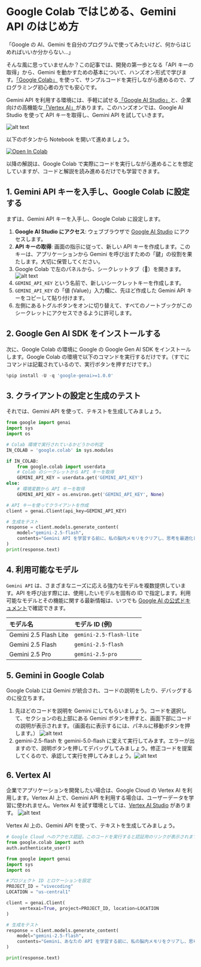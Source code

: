 # Google Colab ではじめる、Gemini API のはじめ方

「Google の AI、Gemini を自分のプログラムで使ってみたいけど、何からはじめればいいか分からない…」

そんな風に思っていませんか？この記事では、開発の第一歩となる「API キーの取得」から、Gemini を動かすための基本について、ハンズオン形式で学びます。[「Google Colab」](https://colab.research.google.com/) を使って、サンプルコードを実行しながら進めるので、プログラミング初心者の方でも安心です。

Gemini API を利用する環境には、手軽に試せる[「Google AI Studio」](https://aistudio.google.com/)と、企業向けの高機能な[「Vertex AI」](https://cloud.google.com/vertex-ai)があります。このハンズオンでは、Google AI Studio を使って API キーを取得し、Gemini API を試していきます。

![alt text](../assets/00-0-1.png)

以下のボタンから Notebook を開いて進めましょう。

[![Open In Colab](https://colab.research.google.com/assets/colab-badge.svg)](https://colab.research.google.com/github/kkitase/gemini-2.5-findy/blob/main/notebooks/00-jp-setup-and-authentication.ipynb)

以降の解説は、Google Colab で実際にコードを実行しながら進めることを想定していますが、コードと解説を読み進めるだけでも学習できます。

## 1. Gemini API キーを入手し、Google Colab に設定する

まずは、Gemini API キーを入手し、Google Colab に設定します。

1.  **Google AI Studio にアクセス**: ウェブブラウザで [Google AI Studio](https://aistudio.google.com/apikey) にアクセスします。
2.  **API キーの取得**: 画面の指示に従って、新しい API キーを作成します。このキーは、アプリケーションから Gemini を呼び出すための「鍵」の役割を果たします。大切に保管してください。
3.  Google Colab で左のパネルから、シークレットタブ（🔑）を開きます。
![alt text](../assets/00-1-1.png)
4.  `GEMINI_API_KEY` という名前で、新しいシークレットキーを作成します。
5.  `GEMINI_API_KEY` の「値 (Value)」入力欄に、先ほど作成した Gemini API キーをコピーして貼り付けます。
6.  左側にあるトグルボタンをオンに切り替えて、すべてのノートブックがこのシークレットにアクセスできるように許可します。

## 2. Google Gen AI SDK をインストールする

次に、Google Colab の環境に Google の Google Gen AI SDK をインストールします。Google Colab の環境で以下のコマンドを実行するだけです。（すでにコマンドは記載されているので、実行ボタンを押すだけです。）


```python
%pip install -U -q 'google-genai>=1.0.0'
```

## 3. クライアントの設定と生成のテスト

それでは、Gemini API を使って、テキストを生成してみましょう。


```python
from google import genai
import sys
import os

# Colab 環境で実行されているかどうかの判定
IN_COLAB = 'google.colab' in sys.modules

if IN_COLAB:
    from google.colab import userdata
    # Colab のシークレットから API キーを取得
    GEMINI_API_KEY = userdata.get('GEMINI_API_KEY')
else:
    # 環境変数から API キーを取得
    GEMINI_API_KEY = os.environ.get('GEMINI_API_KEY', None)

# API キーを使ってクライアントを作成
client = genai.Client(api_key=GEMINI_API_KEY)

# 生成をテスト
response = client.models.generate_content(
    model="gemini-2.5-flash",
    contents="Gemini API を学習する前に、私の脳内メモリをクリアし、思考を最適化したいです。最高のパフォーマンスを引き出せるサウナを一つだけリコメンドして。"
)
print(response.text)
```

## 4. 利用可能なモデル

`Gemini API` は、さまざまなニーズに応える強力なモデルを複数提供しています。API を呼び出す際には、使用したいモデルを固有の ID で指定します。利用可能なモデルとその機能に関する最新情報は、いつでも [Google AI の公式ドキュメント](https://ai.google.dev/gemini-api/docs/models)で確認できます。

| モデル名 | モデル ID (例) |
| :--- | :--- |
| Gemini 2.5 Flash Lite | `gemini-2.5-flash-lite` |
| Gemini 2.5 Flash | `gemini-2.5-flash` |
| Gemini 2.5 Pro | `gemini-2.5-pro` |

## 5. Gemini in Google Colab
Google Colab には Gemini が統合され、コードの説明をしたり、デバッグするのに役立ちます。

1. 先ほどのコードを説明を Gemini にしてもらいましょう。コードを選択して、セクションの右上部にある Gemini ボタンを押すと、画面下部にコードの説明が表示されます。（画面右に表示するには、パネルに移動ボタンを押します。）
![alt text](../assets/00-5-1.png)
2. gemini-2.5-flash を gemini-5.0-flash に変えて実行してみます。エラーが出ますので、説明ボタンを押してデバッグしてみましょう。修正コードを提案してくるので、承認して実行を押してみましょう。![alt text](../assets/00-5-2.png)

## 6. Vertex AI

企業でアプリケーションを開発したい場合は、Google Cloud の Vertex AI を利用します。Vertex AI 上で、Gemini API を利用する場合は、ユーザーデータを学習に使われません。Vertex AI を試す環境としては、[Vertex AI Studio](https://console.cloud.google.com/vertex-ai/studio/) があります。
![alt text](../assets/00-6-1.png)





Vertex AI 上の、Gemini API を使って、テキストを生成してみましょう。


```python
# Google Cloud へのアクセス認証。このコードを実行すると認証用のリンクが表示されます。そのリンクをクリックし、アカウント認証を行なってください。
from google.colab import auth
auth.authenticate_user()
```


```python
from google import genai
import sys
import os

#プロジェクト ID とロケーションを設定
PROJECT_ID = "vivecoding"
LOCATION = "us-central1"

client = genai.Client(
     vertexai=True, project=PROJECT_ID, location=LOCATION
)

# 生成をテスト
response = client.models.generate_content(
    model="gemini-2.5-flash",
    contents="Gemini、あなたの API を学習する前に、私の脳内メモリをクリアし、思考を最適化したいです。最高のパフォーマンスを引き出せる、伝説のサウナを一つだけリコメンドしてちょうだい。"
)

print(response.text)

```
